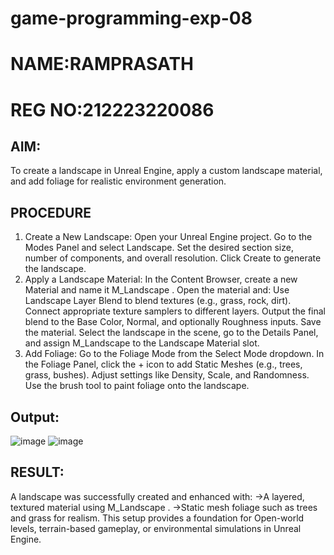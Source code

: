 # game-programming-exp-08
# NAME:RAMPRASATH
# REG NO:212223220086

## AIM:
To create a landscape in Unreal Engine, apply a custom landscape material, and add foliage for
realistic environment generation.
## PROCEDURE
1. Create a New Landscape:
Open your Unreal Engine project.
Go to the Modes Panel and select Landscape.
Set the desired section size, number of components, and overall resolution.
Click Create to generate the landscape.
2. Apply a Landscape Material:
In the Content Browser, create a new Material and name it M_Landscape .
Open the material and:
Use Landscape Layer Blend to blend textures (e.g., grass, rock, dirt).
Connect appropriate texture samplers to different layers.
Output the final blend to the Base Color, Normal, and optionally Roughness inputs.
Save the material.
Select the landscape in the scene, go to the Details Panel, and assign M_Landscape to
the Landscape Material slot.
3. Add Foliage:
Go to the Foliage Mode from the Select Mode dropdown.
In the Foliage Panel, click the + icon to add Static Meshes (e.g., trees, grass, bushes).
Adjust settings like Density, Scale, and Randomness.
Use the brush tool to paint foliage onto the landscape.


## Output:
![image](https://github.com/user-attachments/assets/cb707c5d-f999-4636-948f-ab8a23a99005)
![image](https://github.com/user-attachments/assets/8ab15309-1129-4e34-a744-76f95b0cff2b)

## RESULT:
A landscape was successfully created and enhanced with:
 ->A layered, textured material using M_Landscape .
 ->Static mesh foliage such as trees and grass for realism. This setup provides a foundation for Open-world levels, terrain-based gameplay, or environmental simulations in Unreal Engine.




